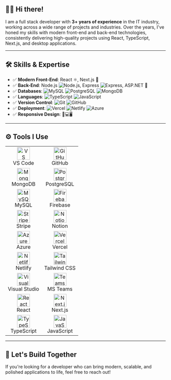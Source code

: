 ## 👨‍💻 Hi there!

I am a full stack developer with **3+ years of experience** in the IT industry, working across a wide range of projects and industries. Over the years, I've honed my skills with modern front-end and back-end technologies, consistently delivering high-quality projects using React, TypeScript, Next.js, and desktop applications.

---

## 🛠️ Skills & Expertise

- ✅ **Modern Front-End**: React ⚛️, Next.js 🔼
- ✅ **Back-End**: Node.js ![Node.js](https://img.shields.io/badge/Node.js-339933?style=flat&logo=nodedotjs&logoColor=white), Express ![Express](https://img.shields.io/badge/Express.js-000000?style=flat&logo=express&logoColor=white), ASP.NET 💠
- ✅ **Databases**: 
  ![MySQL](https://img.shields.io/badge/MySQL-4479A1?style=flat&logo=mysql&logoColor=white)
  ![PostgreSQL](https://img.shields.io/badge/PostgreSQL-4169E1?style=flat&logo=postgresql&logoColor=white)
  ![MongoDB](https://img.shields.io/badge/MongoDB-47A248?style=flat&logo=mongodb&logoColor=white)
- ✅ **Languages**: 
  ![TypeScript](https://img.shields.io/badge/TypeScript-3178C6?style=flat&logo=typescript&logoColor=white)
  ![JavaScript](https://img.shields.io/badge/JavaScript-F7DF1E?style=flat&logo=javascript&logoColor=black)
- ✅ **Version Control**: 
  ![Git](https://img.shields.io/badge/Git-F05032?style=flat&logo=git&logoColor=white)
  ![GitHub](https://img.shields.io/badge/GitHub-181717?style=flat&logo=github&logoColor=white)
- ✅ **Deployment**:
  ![Vercel](https://img.shields.io/badge/Vercel-000000?style=flat&logo=vercel&logoColor=white)
  ![Netlify](https://img.shields.io/badge/Netlify-00C7B7?style=flat&logo=netlify&logoColor=white)
  ![Azure](https://img.shields.io/badge/Azure-0078D4?style=flat&logo=microsoftazure&logoColor=white)
- ✅ **Responsive Design**: 📱💻🖥️

---

## ⚙️ Tools I Use

<table>
  <tr>
    <td align="center">
      <img src="https://dtcu1mfi5f.ufs.sh/f/vKPb0oGmsET1DkvPyyi2GYp6vgqmJKtE7obexiyS13IfQlBZ" width="40" alt="VS Code"/><br/>VS Code
    </td>
    <td align="center">
      <img src="https://cdn.simpleicons.org/github/181717" width="40" alt="GitHub"/><br/>GitHub
    </td>
  </tr>
  <tr>
    <td align="center">
      <img src="https://cdn.simpleicons.org/mongodb/47A248" width="40" alt="MongoDB"/><br/>MongoDB
    </td>
    <td align="center">
      <img src="https://cdn.simpleicons.org/postgresql/4169E1" width="40" alt="PostgreSQL"/><br/>PostgreSQL
    </td>
  </tr>
  <tr>
    <td align="center">
      <img src="https://cdn.simpleicons.org/mysql/4479A1" width="40" alt="MySQL"/><br/>MySQL
    </td>
    <td align="center">
      <img src="https://cdn.simpleicons.org/firebase/FFCA28" width="40" alt="Firebase"/><br/>Firebase
    </td>
  </tr>
  <tr>
    <td align="center">
      <img src="https://cdn.simpleicons.org/stripe/008CDD" width="40" alt="Stripe"/><br/>Stripe
    </td>
    <td align="center">
      <img src="https://upload.wikimedia.org/wikipedia/commons/4/45/Notion_app_logo.png" width="40" alt="Notion"/><br/>Notion
    </td>
  </tr>
  <tr>
    <td align="center">
      <img src="https://cdn.simpleicons.org/microsoftazure/0078D4" width="40" alt="Azure"/><br/>Azure
    </td>
    <td align="center">
      <img src="https://cdn.simpleicons.org/vercel/000000" width="40" alt="Vercel"/><br/>Vercel
    </td>
  </tr>
  <tr>
    <td align="center">
      <img src="https://cdn.simpleicons.org/netlify/00C7B7" width="40" alt="Netlify"/><br/>Netlify
    </td>
    <td align="center">
      <img src="https://cdn.simpleicons.org/tailwindcss/06B6D4" width="40" alt="Tailwind CSS"/><br/>Tailwind CSS
    </td>
  </tr>
  <tr>
    <td align="center">
      <img src="https://upload.wikimedia.org/wikipedia/commons/5/59/Visual_Studio_Icon_2022.svg" width="40" alt="Visual Studio"/><br/>Visual Studio
    </td>
    <td align="center">
      <img src="https://upload.wikimedia.org/wikipedia/commons/4/44/Microsoft_Office_Teams_%282018–present%29.svg" width="40" alt="Teams"/><br/>MS Teams
    </td>
  </tr>
  <tr>
    <td align="center">
      <img src="https://cdn.simpleicons.org/react/61DAFB" width="40" alt="React"/><br/>React
    </td>
    <td align="center">
      <img src="https://cdn.simpleicons.org/nextdotjs/000000" width="40" alt="Next.js"/><br/>Next.js
    </td>
  </tr>
  <tr>
    <td align="center">
      <img src="https://cdn.simpleicons.org/typescript/3178C6" width="40" alt="TypeScript"/><br/>TypeScript
    </td>
    <td align="center">
      <img src="https://cdn.simpleicons.org/javascript/F7DF1E" width="40" alt="JavaScript"/><br/>JavaScript
    </td>
  </tr>
</table>

---

## 🚀 Let's Build Together

If you're looking for a developer who can bring modern, scalable, and polished applications to life, feel free to reach out!
